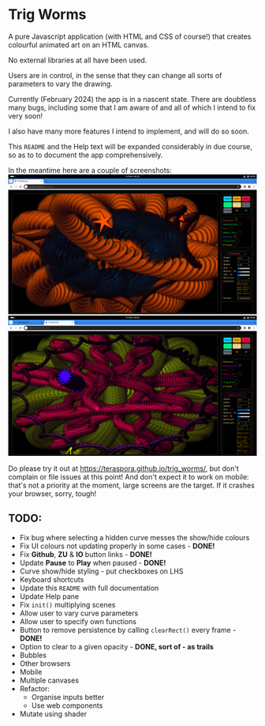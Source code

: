 # Trig Worms

A pure Javascript application (with HTML and CSS of course!) that creates colourful animated art on an HTML canvas.

No external libraries at all have been used.

Users are in control, in the sense that they can change all sorts of parameters to vary the drawing.

Currently (February 2024) the app is in a nascent state.   There are doubtless many bugs, including some that I am aware of and all of which I intend to fix very soon!

I also have many more features I intend to implement, and will do so soon.

This `README` and the Help text will be expanded considerably in due course, so as to to document the app comprehensively.

In the meantime here are a couple of screenshots:
![](media/tw_00.png)
![](media/tw_01.png)


Do please try it out at <https://teraspora.github.io/trig_worms/>, but don't complain or file issues at this point!   And don't expect it to work on mobile:  that's not a priority at the moment, large screens are the target.   If it crashes your browser, sorry, tough!

## TODO:

- Fix bug where selecting a hidden curve messes the show/hide colours
- Fix UI colours not updating properly in some cases    - **DONE!**
- Fix **Github**, **ZU** & **IO** button links          - **DONE!**
- Update **Pause** to **Play** when paused              - **DONE!**
- Curve show/hide styling - put checkboxes on LHS
- Keyboard shortcuts
- Update this `README` with full documentation
- Update Help pane
- Fix `init()` multiplying scenes
- Allow user to vary curve parameters
- Allow user to specify own functions
- Button to remove persistence by calling `clearRect()` every frame     - **DONE!**
- Option to clear to a given opacity    - **DONE, sort of - as trails**
- Bubbles
- Other browsers
- Mobile
- Multiple canvases
- Refactor:
  - Organise inputs better
  - Use web components
- Mutate using shader